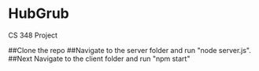 # HubGrub
CS 348 Project

##Clone the repo
##Navigate to the server folder and run "node server.js".
##Next Navigate to the client folder and run "npm start"

